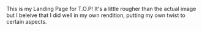 This is my Landing Page for T.O.P!
It's a little rougher than the actual image but I beleive that I did well in my own rendition, putting my own twist to certain aspects.